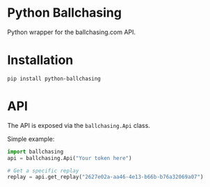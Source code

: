 # Python Ballchasing
Python wrapper for the ballchasing.com API. 

# Installation
```
pip install python-ballchasing
```

# API
The API is exposed via the `ballchasing.Api` class.

Simple example:
```python
import ballchasing
api = ballchasing.Api("Your token here")

# Get a specific replay
replay = api.get_replay("2627e02a-aa46-4e13-b66b-b76a32069a07")
```
